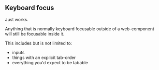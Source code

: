 ## Keyboard focus

Just works.

Anything that is normally keyboard focusable outside of a web-component will still be focusable inside it.

This includes but is not limited to: <!-- .element class="fragment" -->
- inputs <!-- .element class="fragment" -->
- things with an explicit tab-order <!-- .element class="fragment" -->
- everything you'd expect to be tabable <!-- .element class="fragment" -->
